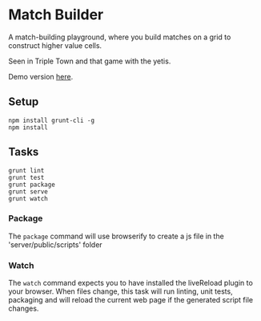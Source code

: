 # Match Builder

A match-building playground, where you build matches on a grid to construct higher value cells.

Seen in Triple Town and that game with the yetis.

Demo version [here](http://example.com/ "Match Builder").


## Setup

    npm install grunt-cli -g
    npm install

## Tasks

    grunt lint
    grunt test
    grunt package
    grunt serve
    grunt watch

### Package
The `package` command will use browserify to create a js file in the 'server/public/scripts' folder

### Watch
The `watch` command expects you to have installed the liveReload plugin to your browser. When files change, this task will run linting, unit tests, packaging and will reload the current web page if the generated script file changes.

